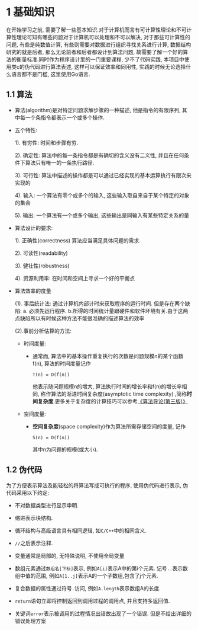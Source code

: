 #  1 基础知识
在开始学习之前, 需要了解一些基本知识.对于计算机而言有可计算性理论和不可计算性理论可知有哪些问题对于计算机可以处理和不可以解决, 对于那些可计算性的问题, 有些是纯数值计算, 有些则需要对数据进行组织寻找关系进行计算, 数据结构研究的就是后者, 那么无论前者和后者都设计到算法问题, 故需要了解一个好的算法的衡量标准.同时作为程序设计里的一门重要课程, 少不了代码实践, 本项目中使用类c的伪代码进行算法表述, 这样可以保证效率和同用性, 实践的时候无论选择什么语言都不是门槛, 这里使用Go语言.


## 1.1 算法
*  算法(algorithm)是对特定问题求解步骤的一种描述, 他是指令的有限序列, 其中每一个条指令都表示一个或多个操作.

* 五个特性:

  1). 有穷性: 时间和步骤有穷.

  2). 确定性: 算法中的每一条指令都是有确切的含义没有二义性, 并且在任何条件下算法只有唯一的一条执行路径.

  3). 可行性: 算法中描述的操作都是可以通过已经实现的基本运算执行有限次来实现的

  4). 输入: 一个算法有零个或多个的输入, 这些输入取自来自于某个特定的对象的集合

  5). 输出: 一个算法有一个或多个输出, 这些输出是同输入有某些特定关系的量

* 算法设计的要求: 

  1). 正确性(correctness) 算法应当满足具体问题的需求. 

  2). 可读性(readability)

  3). 健壮性(robustness)

  4). 资源利用率: 在时间和空间上寻求一个好的平衡点

* 算法效率的度量

  (1). 事后统计法: 通过计算机内部计时来获取程序的运行时间. 但是存在两个缺陷: a. 必须先运行程序. b.所得的时间统计量跟硬件和软件环境有关.由于这两点缺陷所以有时候这种方法不能很准确的描述算法的效率

  (2).事前分析估算的方法: 

  * 时间度量: 

    * 通常而, 算法中的基本操作重复执行的次数是问题规模n的某个函数f(n), 算法的时间度量记作

      `T(n) = O(f(n))`

      他表示随问题规模n的增大, 算法执行时间的增长率和f(n)的增长率相同, 称作算法的渐进时间复杂度(asymptotic time complexity) ,简称**时间复杂度**.更多关于复杂度的计算技巧可以参考[《算法导论(第三版)》](https://book.douban.com/subject/20432061/)

  * 空间度量:

    * **空间复杂度**(space complexity)作为算法所需存储空间的度量, 记作
    
      `S(n) = O(f(n))`
    
      其中n为问题的规模(或大小).
    

## 1.2 伪代码

为了方便表示算法及能轻松的将算法写成可执行的程序, 使用伪代码进行表示, 伪代码采用以下约定:

* 不对数据类型进行显示申明.

* 缩进表示块结构.
* 循环结构与高级语言具有相同逻辑, 如`C/C++`中的相同含义.
* `//`之后表示注释.
* 变量通常是局部的, 无特殊说明, 不使用全局变量
* 数组元素通过`数组名[下标]`表示, 例如`A[i]`表示A中的第i个元素. 记号`..`表示数组中值的范围, 例如`A[1..j]`表示A的一个子数组,包含了j个元素.
* 复合数据的属性通过符号`.`访问, 例如`A.length`表示数组A的长度.
* `return`语句立即将控制返回到调用过程的调用点, 并且支持多返回值.
* 关键词`error`表示被调用的过程情况出错故出现了一个错误. 但是不给出详细的错误处理方案